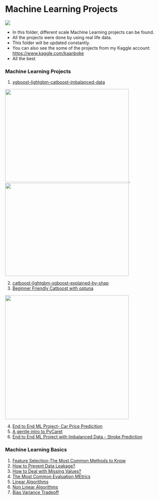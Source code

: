 # Machine Learning Projects

![](https://miro.medium.com/max/1400/0*QYxNNYh6W9jO1b_-.png)

- In this folder, different scale Machine Learning projects can be found.
- All the projects were done by using real life data.
- This folder will be updated constantly.
- You can also see the some of the projects from my Kaggle account: https://www.kaggle.com/kaanboke
- All the best 

### Machine Learning Projects

1. [xgboost-lightgbm-catboost-imbalanced-data](https://nbviewer.org/github/kb1907/Machine_Learning_Projects/blob/main/ML_Projects/xgboost-lightgbm-catboost-imbalanced-data.ipynb)

<img src="https://miro.medium.com/max/1554/0*bpEDPjgIvbJOPaWz.png" width="400" height="300">, <img src="https://lightgbm.readthedocs.io/en/latest/_images/LightGBM_logo_black_text.svg" width="400" height="300">

2. [catboost-lightgbm-xgboost-explained-by-shap](https://nbviewer.org/github/kb1907/Machine_Learning_Projects/blob/main/ML_Projects/catboost-lightgbm-xgboost-explained-by-shap.ipynb)
3. [Beginner Friendly Catboost with optuna](https://nbviewer.org/github/kb1907/Machine_Learning_Projects/blob/main/ML_Projects/beginner-friendly-catboost-with-optuna.ipynb)

<img src="https://avatars.mds.yandex.net/get-bunker/56833/dba868860690e7fe8b68223bb3b749ed8a36fbce/orig" width="400" height="400">

4. [End to End ML Project- Car Price Predicition](https://nbviewer.org/github/kb1907/Machine_Learning_Projects/blob/main/ML_Projects/car-price-prediction.ipynb)
5. [A gentle intro to PyCaret](https://nbviewer.org/github/kb1907/Machine_Learning_Projects/blob/main/ML_Projects/a-gentle-intro-to-pycaret-beginner-friendly.ipynb)
6. [End to End ML Project with Imbalanced Data - Stroke Prediction](https://nbviewer.org/github/kb1907/Machine_Learning_Projects/blob/main/ML_Projects/Stroke_Prediction_Imbalanced_data.ipynb)


### Machine Learning Basics

1. [Feature Selection-The Most Common Methods to Know](https://github.com/kb1907/Machine_Learning_Projects/blob/main/Machine_Learning_Basics/feature-selection-the-most-common-methods-to-know.ipynb)
2. [How to Prevent Data Leakage?](https://github.com/kb1907/Machine_Learning_Projects/blob/main/Machine_Learning_Basics/how-to-prevent-the-data-leakage.ipynb)
3. [How to Deal with Missing Values?](https://github.com/kb1907/Machine_Learning_Projects/blob/main/Machine_Learning_Basics/the-most-used-methods-to-deal-with-missing-values.ipynb)
4. [The Most Common Evaluation MEtrics](https://github.com/kb1907/Machine_Learning_Projects/blob/main/Machine_Learning_Basics/the-most-common-evaluation-metrics-a-gentle-intro.ipynb)
5. [Linear Algorithms](https://github.com/kb1907/Machine_Learning_Projects/blob/main/Machine_Learning_Basics/ml-basics-linear-algorithms.ipynb)
6. [Non Linear Algorithms](https://github.com/kb1907/Machine_Learning_Projects/blob/main/Machine_Learning_Basics/nonlinear-algorithms.ipynb)
7. [Bias Variance Tradeoff](https://github.com/kb1907/Machine_Learning_Projects/blob/main/Machine_Learning_Basics/ml-basics-bias-variance-tradeoff.ipynb)
